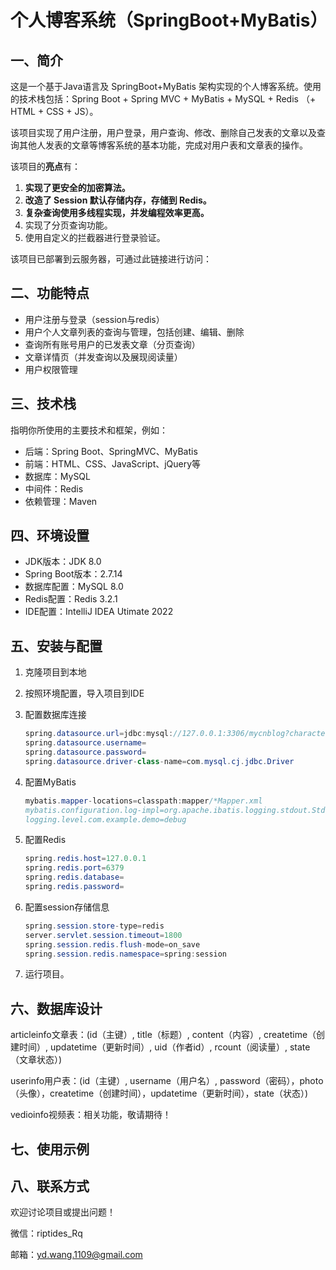 # 个人博客系统（SpringBoot+MyBatis）

## 一、简介

这是一个基于Java语言及 SpringBoot+MyBatis 架构实现的个人博客系统。使用的技术栈包括：Spring Boot + Spring MVC + MyBatis + MySQL + Redis （+ HTML + CSS + JS）。

该项目实现了用户注册，用户登录，用户查询、修改、删除自己发表的文章以及查询其他人发表的文章等博客系统的基本功能，完成对用户表和文章表的操作。

该项目的**亮点**有：

1. **实现了更安全的加密算法。**
2. **改造了 Session 默认存储内存，存储到 Redis。**
3. **复杂查询使用多线程实现，并发编程效率更高。**
4. 实现了分页查询功能。
5. 使用自定义的拦截器进行登录验证。

该项目已部署到云服务器，可通过此链接进行访问：



## 二、功能特点

- 用户注册与登录（session与redis）
- 用户个人文章列表的查询与管理，包括创建、编辑、删除
- 查询所有账号用户的已发表文章（分页查询）
- 文章详情页（并发查询以及展现阅读量）
- 用户权限管理

## 三、技术栈

指明你所使用的主要技术和框架，例如：

- 后端：Spring Boot、SpringMVC、MyBatis
- 前端：HTML、CSS、JavaScript、jQuery等
- 数据库：MySQL
- 中间件：Redis
- 依赖管理：Maven

## 四、环境设置

- JDK版本：JDK 8.0
- Spring Boot版本：2.7.14
- 数据库配置：MySQL 8.0
- Redis配置：Redis 3.2.1
- IDE配置：IntelliJ IDEA Utimate 2022

## 五、安装与配置

1. 克隆项目到本地

2. 按照环境配置，导入项目到IDE

3. 配置数据库连接

   ```java
   spring.datasource.url=jdbc:mysql://127.0.0.1:3306/mycnblog?characterEncoding=utf8
   spring.datasource.username=
   spring.datasource.password=
   spring.datasource.driver-class-name=com.mysql.cj.jdbc.Driver
   ```

4. 配置MyBatis

   ```java
   mybatis.mapper-locations=classpath:mapper/*Mapper.xml
   mybatis.configuration.log-impl=org.apache.ibatis.logging.stdout.StdOutImpl
   logging.level.com.example.demo=debug
   ```

5. 配置Redis

   ```java
   spring.redis.host=127.0.0.1
   spring.redis.port=6379
   spring.redis.database=
   spring.redis.password=
   ```

6. 配置session存储信息

   ```java
   spring.session.store-type=redis
   server.servlet.session.timeout=1800
   spring.session.redis.flush-mode=on_save
   spring.session.redis.namespace=spring:session
   ```

7. 运行项目。

## 六、数据库设计

articleinfo文章表：(id（主键）, title（标题）, content（内容）, createtime（创建时间）, updatetime（更新时间）, uid（作者id）, rcount（阅读量）, state（文章状态）)

userinfo用户表：(id（主键）, username（用户名）, password（密码），photo（头像），createtime（创建时间），updatetime（更新时间），state（状态）)

vedioinfo视频表：相关功能，敬请期待！

## 七、使用示例



## 八、联系方式

欢迎讨论项目或提出问题！

微信：riptides_Rq

邮箱：yd.wang.1109@gmail.com





